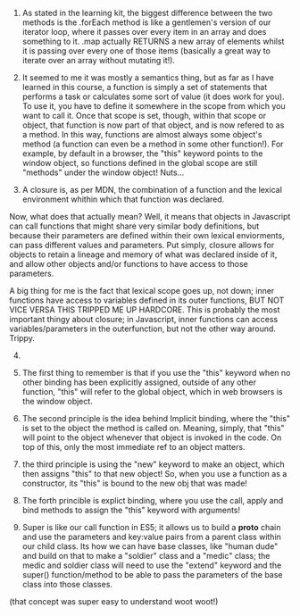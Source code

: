 1) As stated in the learning kit, the biggest difference between the two methods is the .forEach method is like a gentlemen's 
version of our iterator loop, where it passes over every item in an array and does something to it. .map actually RETURNS a new 
array of elements whilst it is passing over every one of those items (basically a great way to iterate over an array without
mutating it!).

2) It seemed to me it was mostly a semantics thing, but as far as I have learned in this course, a function is simply a set of 
statements that performs a task or calculates some sort of value (it does work for you). To use it, you have to define it somewhere in the scope from which you want to call it. Once that scope is set, though, within that scope or object, that function is now part of that object, and is now refered to as a method. In this way, functions are almost always some object's method (a function can even be a method in some other function!). For example, by default in a browser, the "this" keyword points to the window object, so functions defined in the global scope are still "methods" under the window object! Nuts...

3) A closure is, as per MDN, the combination of a function and the lexical environment whithin which that function was declared.

Now, what does that actually mean? Well, it means that objects in Javascript can call functions that might share very similar body definitions, but because their parameters are defined within their own lexical enviorments, can pass different values and parameters. Put simply, closure allows for objects to retain a lineage and memory of what was declared inside of it, and allow other objects and/or functions to have access to those parameters.

A big thing for me is the fact that lexical scope goes up, not down; inner functions have access to variables defined in its outer functions, BUT NOT VICE VERSA THIS TRIPPED ME UP HARDCORE. This is probably the most important thingy about closure; in Javascript, inner functions can access variables/parameters in the outerfunction, but not the other way around. Trippy.

4) 
1) The first thing to remember is that if you use the "this" keyword when no other
binding has been explicitly assigned, outside of any other function, "this" will refer 
to the global object, which in web browsers is the window object.
2) The second principle is the idea behind Implicit binding, where the "this" is set to the object the method is called on.
Meaning, simply, that "this" will point to the object whenever that object is invoked in the code. On top of this, 
only the most immediate ref to an object matters.
3) the third principle is using the "new" keyword to make an object, which then assigns "this" to that
new object! So, when you use a function as a constructor, its "this" is bound to the new obj that was made!
4) The forth princible is explict binding, where you use the call, apply and bind methods to assign the "this" keyword with arguments!


5) Super is like our call function in ES5; it allows us to build a __proto__ chain and use the parameters and key:value pairs from a parent class within our child class. Its how we can have base classes, like "human dude" and build on that to make a "soldier" class and a "medic" class; the medic and soldier class will need to use the "extend" keyword and the super() function/method to be able to pass the parameters of the base class into those classes.  

(that concept was super easy to understand woot woot!)